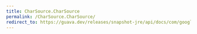 ```yaml
---
title: CharSource.CharSource
permalink: /CharSource.CharSource/
redirect_to: https://guava.dev/releases/snapshot-jre/api/docs/com/google/common/io/CharSource.html#CharSource--
---
```

